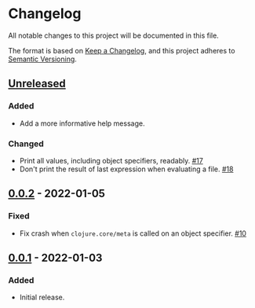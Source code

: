 # Changelog

All notable changes to this project will be documented in this file.

The format is based on [Keep a Changelog](https://keepachangelog.com/en/1.0.0/),
and this project adheres to [Semantic Versioning](https://semver.org/spec/v2.0.0.html).

## [Unreleased]

### Added

- Add a more informative help message.

### Changed

- Print all values, including object specifiers, readably. [#17](https://github.com/babashka/obb/issues/17)
- Don't print the result of last expression when evaluating a file. [#18](https://github.com/babashka/obb/issues/18)

## [0.0.2] - 2022-01-05

### Fixed

- Fix crash when `clojure.core/meta` is called on an object specifier. [#10](https://github.com/babashka/obb/issues/10)

## [0.0.1] - 2022-01-03

### Added

- Initial release.

[Unreleased]: https://github.com/babashka/obb/compare/v0.0.2...HEAD
[0.0.2]: https://github.com/babashka/obb/compare/v0.0.1...v0.0.2
[0.0.1]: https://github.com/babashka/obb/releases/tag/v0.0.1

